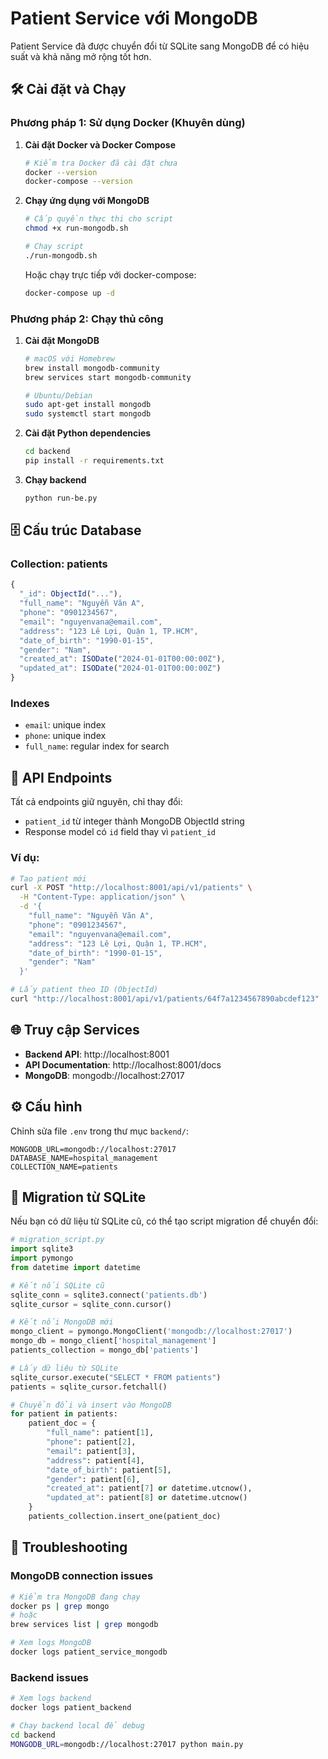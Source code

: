 # Patient Service với MongoDB

Patient Service đã được chuyển đổi từ SQLite sang MongoDB để có hiệu suất và khả năng mở rộng tốt hơn.

## 🛠️ Cài đặt và Chạy

### Phương pháp 1: Sử dụng Docker (Khuyên dùng)

1. **Cài đặt Docker và Docker Compose**
   ```bash
   # Kiểm tra Docker đã cài đặt chưa
   docker --version
   docker-compose --version
   ```

2. **Chạy ứng dụng với MongoDB**
   ```bash
   # Cấp quyền thực thi cho script
   chmod +x run-mongodb.sh
   
   # Chạy script
   ./run-mongodb.sh
   ```

   Hoặc chạy trực tiếp với docker-compose:
   ```bash
   docker-compose up -d
   ```

### Phương pháp 2: Chạy thủ công

1. **Cài đặt MongoDB**
   ```bash
   # macOS với Homebrew
   brew install mongodb-community
   brew services start mongodb-community
   
   # Ubuntu/Debian
   sudo apt-get install mongodb
   sudo systemctl start mongodb
   ```

2. **Cài đặt Python dependencies**
   ```bash
   cd backend
   pip install -r requirements.txt
   ```

3. **Chạy backend**
   ```bash
   python run-be.py
   ```

## 🗄️ Cấu trúc Database

### Collection: patients
```javascript
{
  "_id": ObjectId("..."),
  "full_name": "Nguyễn Văn A",
  "phone": "0901234567",
  "email": "nguyenvana@email.com",
  "address": "123 Lê Lợi, Quận 1, TP.HCM",
  "date_of_birth": "1990-01-15",
  "gender": "Nam",
  "created_at": ISODate("2024-01-01T00:00:00Z"),
  "updated_at": ISODate("2024-01-01T00:00:00Z")
}
```

### Indexes
- `email`: unique index
- `phone`: unique index  
- `full_name`: regular index for search

## 🔗 API Endpoints

Tất cả endpoints giữ nguyên, chỉ thay đổi:
- `patient_id` từ integer thành MongoDB ObjectId string
- Response model có `id` field thay vì `patient_id`

### Ví dụ:
```bash
# Tạo patient mới
curl -X POST "http://localhost:8001/api/v1/patients" \
  -H "Content-Type: application/json" \
  -d '{
    "full_name": "Nguyễn Văn A",
    "phone": "0901234567", 
    "email": "nguyenvana@email.com",
    "address": "123 Lê Lợi, Quận 1, TP.HCM",
    "date_of_birth": "1990-01-15",
    "gender": "Nam"
  }'

# Lấy patient theo ID (ObjectId)
curl "http://localhost:8001/api/v1/patients/64f7a1234567890abcdef123"
```

## 🌐 Truy cập Services

- **Backend API**: http://localhost:8001
- **API Documentation**: http://localhost:8001/docs
- **MongoDB**: mongodb://localhost:27017

## ⚙️ Cấu hình

Chỉnh sửa file `.env` trong thư mục `backend/`:

```env
MONGODB_URL=mongodb://localhost:27017
DATABASE_NAME=hospital_management
COLLECTION_NAME=patients
```

## 🔄 Migration từ SQLite

Nếu bạn có dữ liệu từ SQLite cũ, có thể tạo script migration để chuyển đổi:

```python
# migration_script.py
import sqlite3
import pymongo
from datetime import datetime

# Kết nối SQLite cũ
sqlite_conn = sqlite3.connect('patients.db')
sqlite_cursor = sqlite_conn.cursor()

# Kết nối MongoDB mới
mongo_client = pymongo.MongoClient('mongodb://localhost:27017')
mongo_db = mongo_client['hospital_management']
patients_collection = mongo_db['patients']

# Lấy dữ liệu từ SQLite
sqlite_cursor.execute("SELECT * FROM patients")
patients = sqlite_cursor.fetchall()

# Chuyển đổi và insert vào MongoDB
for patient in patients:
    patient_doc = {
        "full_name": patient[1],
        "phone": patient[2], 
        "email": patient[3],
        "address": patient[4],
        "date_of_birth": patient[5],
        "gender": patient[6],
        "created_at": patient[7] or datetime.utcnow(),
        "updated_at": patient[8] or datetime.utcnow()
    }
    patients_collection.insert_one(patient_doc)
```

## 🚫 Troubleshooting

### MongoDB connection issues
```bash
# Kiểm tra MongoDB đang chạy
docker ps | grep mongo
# hoặc
brew services list | grep mongodb

# Xem logs MongoDB
docker logs patient_service_mongodb
```

### Backend issues
```bash
# Xem logs backend
docker logs patient_backend

# Chạy backend local để debug
cd backend
MONGODB_URL=mongodb://localhost:27017 python main.py
```
